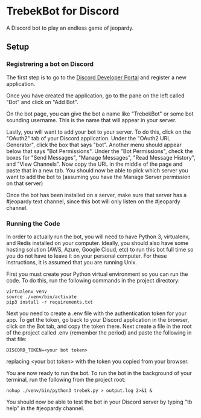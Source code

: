 # TrebekBot for Discord
A Discord bot to play an endless game of jeopardy.


## Setup
### Registrering a bot on Discord
The first step is to go to the [Discord Developer Portal](https://discordapp.com/developers/applications) and register a new application.

Once you have created the application, go to the pane on the left called "Bot" and click on "Add Bot".

On the bot page, you can give the bot a name like "TrebekBot" or some bot sounding username. This is the name that will appear in your server.

Lastly, you will want to add your bot to your server. To do this, click on the "OAuth2" tab of your Discord application. Under the "OAuth2 URL Generator", click the box that says "bot". Another menu should appear below that says "Bot Permissions". Under the "Bot Permissions", check the boxes for "Send Messages", "Manage Messages", "Read Message History", and "View Channels". Now copy the URL in the middle of the page and paste that in a new tab. You should now be able to pick which server you want to add the bot to (assuming you have the Manage Server permission on that server)

Once the bot has been installed on a server, make sure that server has a #jeopardy text channel, since this bot will only listen on the #jeopardy channel.

### Running the Code
In order to actually run the bot, you will need to have Python 3, virtualenv, and Redis installed on your computer. Ideally, you should also have some hosting solution (AWS, Azure, Google Cloud, etc) to run this bot full time so you do not have to leave it on your personal computer. For these instructions, it is assumed that you are running Unix.

First you must create your Python virtual environment so you can run the code. To do this, run the following commands in the project directory:

```
virtualenv venv
source ./venv/bin/activate
pip3 install -r requirements.txt
```

Next you need to create a .env file with the authentication token for your app. To get the token, go back to your Discord application in the browser, click on the Bot tab, and copy the token there. Next create a file in the root of the project called .env (remember the period) and paste the following in that file:
```
DISCORD_TOKEN=<your bot token>
```
replacing \<your bot token\> with the token you copied from your browser.

You are now ready to run the bot. To run the bot in the background of your terminal, run the following from the project root:

```nohup ./venv/bin/python3 trebek.py > output.log 2>&1 &```

You should now be able to test the bot in your Discord server by typing "tb help" in the #jeopardy channel.